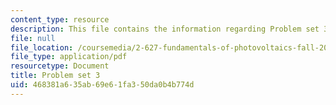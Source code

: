 ```yaml
---
content_type: resource
description: This file contains the information regarding Problem set 3.
file: null
file_location: /coursemedia/2-627-fundamentals-of-photovoltaics-fall-2013/468381a635ab69e61fa350da0b4b774d_MIT2_627F13_pset3.pdf
file_type: application/pdf
resourcetype: Document
title: Problem set 3
uid: 468381a6-35ab-69e6-1fa3-50da0b4b774d
---
```

